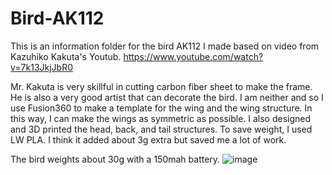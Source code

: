 # Bird-AK112
This is an information folder for the bird AK112 I made based on video from Kazuhiko Kakuta's Youtub. 
https://www.youtube.com/watch?v=7k13JkjJbR0

Mr. Kakuta is very skillful in cutting carbon fiber sheet to make the frame. He is also a very good artist that can decorate the bird. I am neither and so I use Fusion360 to make a template for the wing and the wing structure. In this way, I can make the wings as symmetric as possible.
I also designed and 3D printed the head, back, and tail structures. To save weight, I used LW PLA. I think it added about 3g extra but saved me a lot of work.

The bird weights about 30g with a 150mah battery.
![image](https://user-images.githubusercontent.com/67074873/218229234-b42b2acb-0d1f-4919-a619-0129a36e3dc2.png)
